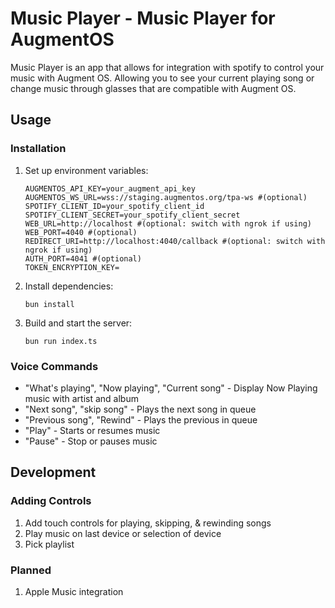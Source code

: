 # Music Player - Music Player for AugmentOS

Music Player is an app that allows for integration with spotify to control your music with Augment OS. Allowing you to see your current playing song or change music through glasses that are compatible with Augment OS.

## Usage

### Installation

1. Set up environment variables:

   ```
   AUGMENTOS_API_KEY=your_augment_api_key
   AUGMENTOS_WS_URL=wss://staging.augmentos.org/tpa-ws #(optional)
   SPOTIFY_CLIENT_ID=your_spotify_client_id
   SPOTIFY_CLIENT_SECRET=your_spotify_client_secret
   WEB_URL=http://localhost #(optional: switch with ngrok if using)
   WEB_PORT=4040 #(optional)
   REDIRECT_URI=http://localhost:4040/callback #(optional: switch with ngrok if using)
   AUTH_PORT=4041 #(optional)
   TOKEN_ENCRYPTION_KEY=
   ```
2. Install dependencies:

   ```
   bun install
   ```
3. Build and start the server:

   ```
   bun run index.ts
   ```

### Voice Commands

- "What\'s playing", "Now playing", "Current song" - Display Now Playing music with artist and album
- "Next song", "skip song" - Plays the next song in queue
- "Previous song", "Rewind" - Plays the previous in queue
- "Play" - Starts or resumes music
- "Pause" - Stop or pauses music

## Development

### Adding Controls

1. Add touch controls for playing, skipping, & rewinding songs
2. Play music on last device or selection of device
3. Pick playlist

### Planned

1. Apple Music integration
